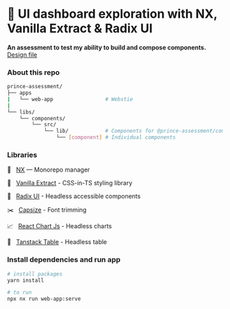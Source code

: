 # 📝 UI dashboard exploration with NX, Vanilla Extract & Radix UI

**An assessment to test my ability to build and compose components.** [Design file](https://www.figma.com/file/ogmqYR5Quhaz71cRo58I8c/assessment-design-file?node-id=0%3A46)

### About this repo

```sh
prince-assessment/
├── apps                        
|   └── web-app                 # Webstie
|
└── libs/
    └── components/
        └── src/
            └── lib/            # Components for @prince-assessment/components package
                └── [component] # Individual components
```

### Libraries

🧰 &nbsp; [NX](https://nx.dev/) — Monorepo manager

🎨 &nbsp; [Vanilla Extract](https://vanilla-extract.style) - CSS-in-TS styling library

🧱 &nbsp; [Radix UI](https://www.radix-ui.com/) - Headless accessible components

✂️ &nbsp; [Capsize](https://seek-oss.github.io/capsize/) - Font trimming

📈 &nbsp; [React Chart Js](https://react-chartjs-2.js.org/) - Headless charts

🏓 &nbsp; [Tanstack Table](https://tanstack.com/table/v8) - Headless table

### Install dependencies and run app

```sh
# install packages
yarn install

# to run
npx nx run web-app:serve 
